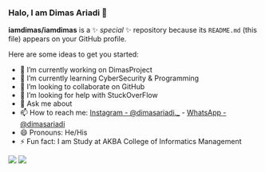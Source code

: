 ### Halo, I am Dimas Ariadi 👋


**iamdimas/iamdimas** is a ✨ _special_ ✨ repository because its `README.md` (this file) appears on your GitHub profile.

Here are some ideas to get you started:

- 🔭 I’m currently working on DimasProject
- 🌱 I’m currently learning CyberSecurity & Programming
- 👯 I’m looking to collaborate on GitHub
- 🤔 I’m looking for help with StuckOverFlow
- 💬 Ask me about 
- 📫 How to reach me: [Instagram - @dimasariadi._](https://instagram.com/dimasariadi._) - [WhatsApp - @dimasariadi](https://wa.me/6285161604085)
- 😄 Pronouns: He/His 
- ⚡ Fun fact: I am Study at AKBA College of Informatics Management




<img src="https://github-readme-stats.vercel.app/api?username=iamdimas&show_icons=true&theme=radical">
<img src="https://github-readme-stats.vercel.app/api/top-langs/?username=iamdimas&layout=compact">
